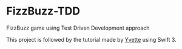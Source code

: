 # FizzBuzz-TDD
FizzBuzz game using Test Driven Development approach

This project is followed by the tutorial made by [Yvette](https://medium.com/@ynzc/getting-started-with-tdd-in-swift-2fab3e07204b#.4miz4q44l) using Swift 3.
